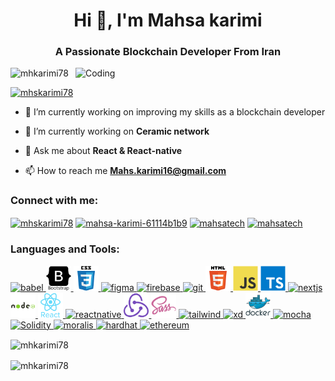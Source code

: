<h1 align="center">Hi 👋, I'm Mahsa karimi </h1>
<h3 align="center">A Passionate Blockchain Developer From Iran</h3>
<img 
     align="right" alt="Coding" width="400" 
     src="https://cdn.dribbble.com/users/330915/screenshots/3587000/10_coding_dribbble.gif">
     
<p align="left"> <img src="https://komarev.com/ghpvc/?username=mhkarimi78&label=Profile%20views&color=0e75b6&style=flat" alt="mhkarimi78" /> </p>

<p align="left"> <a href="https://twitter.com/mhskarimi78" target="blank"><img src="https://img.shields.io/twitter/follow/mhskarimi78?logo=twitter&style=for-the-badge" alt="mhskarimi78" /></a> </p>

- 🔭 I’m currently working on improving my skills as a blockchain developer

- 🌱 I’m currently working on **Ceramic network**

- 💬 Ask me about **React & React-native**

- 📫 How to reach me **Mahs.karimi16@gmail.com**

<h3 align="left">Connect with me:</h3>
<p align="left">
<a href="https://twitter.com/mhskarimi78" target="blank"><img align="center" src="https://raw.githubusercontent.com/rahuldkjain/github-profile-readme-generator/master/src/images/icons/Social/twitter.svg" alt="mhskarimi78" height="30" width="40" /></a>
<a href="https://linkedin.com/in/mahsa-karimi-61114b1b9" target="blank"><img align="center" src="https://raw.githubusercontent.com/rahuldkjain/github-profile-readme-generator/master/src/images/icons/Social/linked-in-alt.svg" alt="mahsa-karimi-61114b1b9" height="30" width="40" /></a>
<a href="https://instagram.com/mahsatech" target="blank"><img align="center" src="https://raw.githubusercontent.com/rahuldkjain/github-profile-readme-generator/master/src/images/icons/Social/instagram.svg" alt="mahsatech" height="30" width="40" /></a>
<a href="https://www.youtube.com/c/mahsatech" target="blank"><img align="center" src="https://raw.githubusercontent.com/rahuldkjain/github-profile-readme-generator/master/src/images/icons/Social/youtube.svg" alt="mahsatech" height="30" width="40" /></a>
</p>

<h3 align="left">Languages and Tools:</h3>
<p align="left"> <a href="https://babeljs.io/" target="_blank" rel="noreferrer"> <img src="https://www.vectorlogo.zone/logos/babeljs/babeljs-icon.svg" alt="babel" width="40" height="40"/> </a> <a href="https://getbootstrap.com" target="_blank" rel="noreferrer"> <img src="https://raw.githubusercontent.com/devicons/devicon/master/icons/bootstrap/bootstrap-plain-wordmark.svg" alt="bootstrap" width="40" height="40"/> </a> <a href="https://www.w3schools.com/css/" target="_blank" rel="noreferrer"> <img src="https://raw.githubusercontent.com/devicons/devicon/master/icons/css3/css3-original-wordmark.svg" alt="css3" width="40" height="40"/> </a> <a href="https://www.figma.com/" target="_blank" rel="noreferrer"> <img src="https://www.vectorlogo.zone/logos/figma/figma-icon.svg" alt="figma" width="40" height="40"/> </a> <a href="https://firebase.google.com/" target="_blank" rel="noreferrer"> <img src="https://www.vectorlogo.zone/logos/firebase/firebase-icon.svg" alt="firebase" width="40" height="40"/> </a> <a href="https://git-scm.com/" target="_blank" rel="noreferrer"> <img src="https://www.vectorlogo.zone/logos/git-scm/git-scm-icon.svg" alt="git" width="40" height="40"/> </a> <a href="https://www.w3.org/html/" target="_blank" rel="noreferrer"> <img src="https://raw.githubusercontent.com/devicons/devicon/master/icons/html5/html5-original-wordmark.svg" alt="html5" width="40" height="40"/> </a> <a href="https://developer.mozilla.org/en-US/docs/Web/JavaScript" target="_blank" rel="noreferrer"> <img src="https://raw.githubusercontent.com/devicons/devicon/master/icons/javascript/javascript-original.svg" alt="javascript" width="40" height="40"/> </a> <a href="https://www.typescriptlang.org/" target="_blank" rel="noreferrer"> <img src="https://raw.githubusercontent.com/devicons/devicon/master/icons/typescript/typescript-original.svg" alt="typescript" width="40" height="40"/> </a>  <a href="https://nextjs.org/" target="_blank" rel="noreferrer"> <img src="https://cdn.worldvectorlogo.com/logos/nextjs-2.svg" alt="nextjs" width="40" height="40"/> </a> <a href="https://nodejs.org" target="_blank" rel="noreferrer"> <img src="https://raw.githubusercontent.com/devicons/devicon/master/icons/nodejs/nodejs-original-wordmark.svg" alt="nodejs" width="40" height="40"/> </a> <a href="https://reactjs.org/" target="_blank" rel="noreferrer"> <img src="https://raw.githubusercontent.com/devicons/devicon/master/icons/react/react-original-wordmark.svg" alt="react" width="40" height="40"/> </a> <a href="https://reactnative.dev/" target="_blank" rel="noreferrer"> <img src="https://reactnative.dev/img/header_logo.svg" alt="reactnative" width="40" height="40"/> </a> <a href="https://redux.js.org" target="_blank" rel="noreferrer"> <img src="https://raw.githubusercontent.com/devicons/devicon/master/icons/redux/redux-original.svg" alt="redux" width="40" height="40"/> </a> <a href="https://sass-lang.com" target="_blank" rel="noreferrer"> <img src="https://raw.githubusercontent.com/devicons/devicon/master/icons/sass/sass-original.svg" alt="sass" width="40" height="40"/> </a> <a href="https://tailwindcss.com/" target="_blank" rel="noreferrer"> <img src="https://www.vectorlogo.zone/logos/tailwindcss/tailwindcss-icon.svg" alt="tailwind" width="40" height="40"/> </a> <a href="https://www.adobe.com/products/xd.html" target="_blank" rel="noreferrer"> <img src="https://cdn.worldvectorlogo.com/logos/adobe-xd.svg" alt="xd" width="40" height="40"/> </a> <a href="https://www.docker.com/" target="_blank" rel="noreferrer"> <img src="https://raw.githubusercontent.com/devicons/devicon/master/icons/docker/docker-original-wordmark.svg" alt="docker" width="40" height="40"/> </a> <a href="https://mochajs.org" target="_blank" rel="noreferrer"> <img src="https://www.vectorlogo.zone/logos/mochajs/mochajs-icon.svg" alt="mocha" width="40" height="40"/> </a>  <a href="https://soliditylang.org/" target="_blank" rel="noreferrer"> <img src="https://soliditylang.org/images/logo.svg" alt="Solidity" width="40" height="40"/> </a> <a href="https://moralis.io/" target="_blank" rel="noreferrer"> <img src="https://ibsintelligence.com/wp-content/uploads/2021/10/ibs_Moralis.jpg" alt="moralis" width="40" height="40"/> </a> <a href="https://hardhat.org/" target="_blank" rel="noreferrer"> <img src="https://www.solodev.com/file/13466e21-dd2c-11ec-b9ad-0eaef3759f5f/Hardhat-Logo-Icon.png" alt="hardhat" width="40" height="40"/> </a> <a href="https://ethereum.org/" target="_blank" rel="noreferrer"> <img src="https://s2.coinmarketcap.com/static/img/coins/200x200/1027.png" alt="ethereum" width="40" height="40"/> </a> </p>

<p><img align="center" src="https://github-readme-stats.vercel.app/api/top-langs?username=mhkarimi78&show_icons=true&locale=en&layout=compact" alt="mhkarimi78" /></p>

<p><img align="center" src="https://github-readme-streak-stats.herokuapp.com/?user=mhkarimi78&" alt="mhkarimi78" /></p>
